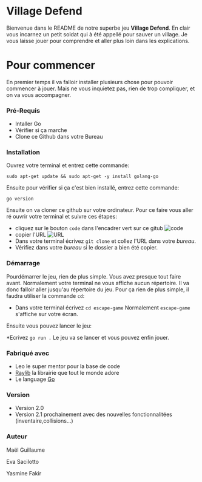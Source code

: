 # Village Defend 
Bienvenue dans le README de notre superbe jeu **Village Defend**. En clair vous incarnez un petit soldat qui à été appellé pour sauver un village. Je vous laisse jouer pour comprendre et aller plus loin dans les explications. 

# Pour commencer
En premier temps il va falloir installer plusieurs chose pour pouvoir commencer à jouer. Mais ne vous inquietez pas, rien de trop compliquer, et on va vous accompagner. 

### Pré-Requis
* Intaller Go
* Vérifier si ça marche
* Clone ce Github dans votre Bureau

### Installation
Ouvrez votre terminal et entrez cette commande:

`sudo apt-get update && sudo apt-get -y install golang-go`

Ensuite pour vérifier si ça c'est bien installé, entrez cette commande: 

`go version`

Ensuite on va cloner ce github sur votre ordinateur. Pour ce faire vous aller ré ouvrir votre terminal et suivre ces étapes: 

* cliquez sur le bouton `code` dans l'encadrer vert sur ce gitub
![code](https://docs.github.com/assets/cb-13128/images/help/repository/code-button.png)
* copier l'URL
![URL](https://docs.github.com/assets/cb-60499/images/help/repository/https-url-clone-cli.png)
* Dans votre terminal écrivez `git clone` et collez l'URL dans votre *bureau*.
* Vérifiez dans votre *bureau* si le dossier a bien été copier.

### Démarrage 

Pourdémarrer le jeu, rien de plus simple. Vous avez presque tout faire avant.
Normalement votre terminal ne vous affiche aucun répertoire. Il va donc falloir aller jusqu'au répertoire du jeu. Pour ça rien de plus simple, il faudra utiliser la commande `cd`: 
* Dans votre terminal écrivez `cd escape-game`
Normalement `escape-game` s'affiche sur votre écran.

Ensuite vous pouvez lancer le jeu:

*Ecrivez `go run .`
Le jeu va se lancer et vous pouvez enfin jouer. 

### Fabriqué avec

* Leo le super mentor pour la base de code
* [Raylib](https://www.google.com/url?sa=t&source=web&rct=j&opi=89978449&url=https://www.raylib.com/&ved=2ahUKEwjLieDLn-CIAxWMSKQEHaFyA9MQFnoECAoQAQ&usg=AOvVaw2QDfda6JtFItRzAED3lh49) la librairie que tout le monde adore
* Le language [Go](https://www.google.com/url?sa=t&source=web&rct=j&opi=89978449&url=https://fr.wikipedia.org/wiki/Go_(langage)&ved=2ahUKEwjF94aUoOCIAxUYRaQEHfOsIpUQFnoECAoQAQ&usg=AOvVaw1tWY7ASjAIKGM1KJ6LR63D)

 ### Version

* Version 2.0
* Version 2.1 prochainement avec des nouvelles fonctionnalitées (inventaire,collisions...)

### Auteur

Maël Guillaume

Eva Sacilotto

Yasmine Fakir
